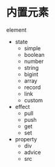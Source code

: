 # 内置元素

element

+ state
  - simple
  - boolean
  - number
  - string
  - bigint
  - array
  - record
  - link
  - custom
+ effect
  - pull
  - push
  - get
  - set
+ property
  - div
  - advice
  - src
